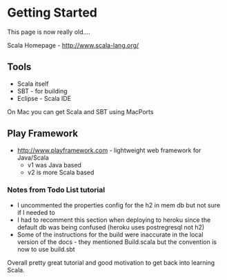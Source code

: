 # Getting Started

This page is now really old....

Scala Homepage - <http://www.scala-lang.org/>

## Tools

- Scala itself
- SBT - for building
- Eclipse - Scala IDE

On Mac you can get Scala and SBT using MacPorts

## Play Framework

- <http://www.playframework.com> - lightweight web framework for
Java/Scala
  - v1 was Java based
  - v2 is more Scala based

### Notes from Todo List tutorial

- I uncommented the properties config for the h2 in mem db but not
    sure if I needed to
- I had to recomment this section when deploying to heroku since the
    default db was being confused (heroku uses postregresql not h2)
- Some of the instructions for the build were inaccurate in the local
    version of the docs - they mentioned Build.scala but the convention
    is now to use build.sbt

Overall pretty great tutorial and good motivation to get back into
learning Scala.
